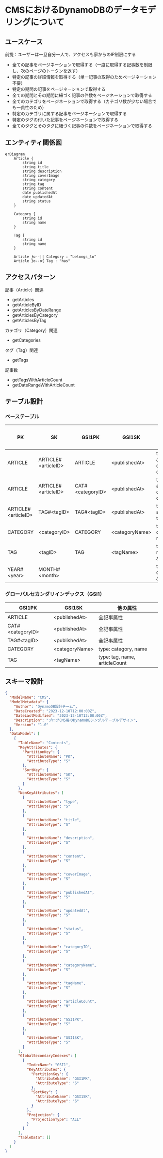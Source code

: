 # CMSにおけるDynamoDBのデータモデリングについて
## ユースケース
前提：ユーザーは一旦自分一人で、アクセスも家からのIP制限にする
- 全ての記事をページネーションで取得する（一度に取得する記事数を制限し、次のページのトークンを返す）
- 特定の記事の詳細情報を取得する（単一記事の取得のためページネーション不要）
- 特定の期間の記事をページネーションで取得する
- 全ての期間とその期間に紐づく記事の件数をページネーションで取得する
- 全てのカテゴリをページネーションで取得する（カテゴリ数が少ない場合でも一貫性のため）
- 特定のカテゴリに属する記事をページネーションで取得する
- 特定のタグの付いた記事をページネーションで取得する
- 全てのタグとそのタグに紐づく記事の件数をページネーションで取得する

## エンティティ関係図
```mermaid
erDiagram
    Article {
        string id
        string title
        string description
        string coverImage
        string category
        string tag
        string content
        date publishedAt
        date updatedAt
        string status
    }
    
    Category {
        string id
        string name
    }
    
    Tag {
        string id
        string name
    }

    Article }o--|| Category : "belongs_to"
    Article }o--o{ Tag : "has"
```
## アクセスパターン
記事（Article）関連
- getArticles
- getArticleByID
- getArticlesByDateRange
- getArticlesByCategory
- getArticlesByTag

カテゴリ（Category）関連
- getCategories

タグ（Tag）関連
- getTags

記事数
- getTagsWithArticleCount
- getDateRangeWithArticleCount


## テーブル設計
### ベーステーブル
| PK                  | SK                   | GSI1PK             | GSI1SK                 | タイプ属性と他のメタデータ                      |
|---------------------|----------------------|--------------------|------------------------|----------------------------------------------|
| ARTICLE             | ARTICLE#\<articleID\>  | ARTICLE            | \<publishedAt\>          | type: article, title, description, content, ... |
| ARTICLE             | ARTICLE#\<articleID\>  | CAT#\<categoryID\>   | \<publishedAt\>          | type: article, title, description, content, ... |
| ARTICLE#\<articleID\> | TAG#\<tagID\>          | TAG#\<tagID\>        | \<publishedAt\>          | type: article_tag, title                     |
| CATEGORY            | \<categoryID\>         | CATEGORY           | \<categoryName\>         | type: category, name                         |
| TAG                 | \<tagID\>              | TAG                | \<tagName\>              | type: tag, name, articleCount                |
| YEAR#\<year\>         | MONTH#\<month\>        |                    |                        | type: date_stats, articleCount               |

### グローバルセカンダリインデックス（GSI1）
| GSI1PK                  | GSI1SK              | 他の属性                |
|-------------------------|---------------------|-------------------------|
| ARTICLE                 | &lt;publishedAt&gt; | 全記事属性              |
| CAT#&lt;categoryID&gt;  | &lt;publishedAt&gt; | 全記事属性              |
| TAG#&lt;tagID&gt;       | &lt;publishedAt&gt; | 全記事属性              |
| CATEGORY                | &lt;categoryName&gt;| type: category, name    |
| TAG                     | &lt;tagName&gt;     | type: tag, name, articleCount |

## スキーマ設計
```json
{
  "ModelName": "CMS",
  "ModelMetadata": {
    "Author": "DynamoDB設計チーム",
    "DateCreated": "2023-12-10T12:00:00Z",
    "DateLastModified": "2023-12-10T12:00:00Z",
    "Description": "ブログCMS用のDynamoDBシングルテーブルデザイン",
    "Version": "1.0"
  },
  "DataModel": [
    {
      "TableName": "Contents",
      "KeyAttributes": {
        "PartitionKey": {
          "AttributeName": "PK",
          "AttributeType": "S"
        },
        "SortKey": {
          "AttributeName": "SK",
          "AttributeType": "S"
        }
      },
      "NonKeyAttributes": [
        {
          "AttributeName": "type",
          "AttributeType": "S"
        },
        {
          "AttributeName": "title",
          "AttributeType": "S"
        },
        {
          "AttributeName": "description",
          "AttributeType": "S"
        },
        {
          "AttributeName": "content",
          "AttributeType": "S"
        },
        {
          "AttributeName": "coverImage",
          "AttributeType": "S"
        },
        {
          "AttributeName": "publishedAt",
          "AttributeType": "S"
        },
        {
          "AttributeName": "updatedAt",
          "AttributeType": "S"
        },
        {
          "AttributeName": "status",
          "AttributeType": "S"
        },
        {
          "AttributeName": "categoryID",
          "AttributeType": "S"
        },
        {
          "AttributeName": "categoryName",
          "AttributeType": "S"
        },
        {
          "AttributeName": "tagName",
          "AttributeType": "S"
        },
        {
          "AttributeName": "articleCount",
          "AttributeType": "N"
        },
        {
          "AttributeName": "GSI1PK",
          "AttributeType": "S"
        },
        {
          "AttributeName": "GSI1SK",
          "AttributeType": "S"
        }
      ],
      "GlobalSecondaryIndexes": [
        {
          "IndexName": "GSI1",
          "KeyAttributes": {
            "PartitionKey": {
              "AttributeName": "GSI1PK",
              "AttributeType": "S"
            },
            "SortKey": {
              "AttributeName": "GSI1SK",
              "AttributeType": "S"
            }
          },
          "Projection": {
            "ProjectionType": "ALL"
          }
        }
      ],
      "TableData": []
    }
  ]
}
